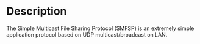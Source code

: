 # Description
The Simple Multicast File Sharing Protocol (SMFSP) is an extremely simple application protocol based on UDP multicast/broadcast on LAN.
